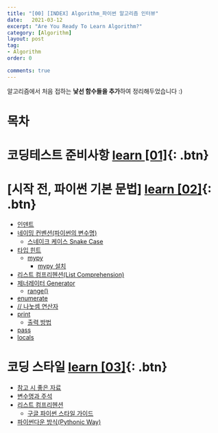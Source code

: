 ```yaml
---
title: "[00] [INDEX] Algorithm_파이썬 알고리즘 인터뷰"
date:   2021-03-12
excerpt: "Are You Ready To Learn Algorithm?"
category: [Algorithm]
layout: post
tag:
- Algorithm
order: 0

comments: true
---
```


알고리즘에서 처음 접하는 **낯선 함수들을 추가**하여 정리해두었습니다 :)




# 목차

# 코딩테스트 준비사항 [learn [01]](https://yerimoh.github.io//CT1/){: .btn}




# [시작 전, 파이썬 기본 문법]  [learn [02]](https://yerimoh.github.io//Algo2/){: .btn}
  * [인덴트](#인덴트)
  * [네이밍 컨벤션(파이썬의 변수명)](#네이밍-컨벤션(파이썬의-변수명))
    + [스네이크 케이스 Snake Case](#스네이크-케이스-snake-case)
  * [타입 힌트](#타입-힌트)
    + [mypy](#mypy)
      - [mypy 설치](#mypy-설치)
  * [리스트 컴프리헨션(List Comprehension)](#리스트-컴프리헨션(List-Comprehension))
  * [제너레이터 Generator](#제너레이터-generator)
    + [range()](#range())
  * [enumerate](#enumerate)
  * [// 나눗셈 연산자](#//-나눗셈-연산자)
  * [print](#print)
    + [출력 방법](#출력-방법)
  * [pass](#pass)
  * [locals](#locals)


# 코딩 스타일 [learn [03]](https://yerimoh.github.io//Algo3/){: .btn}

- [참고 시 좋은 자료](#참고-시-좋은-자료)
- [변수명과 주석](#변수명과-주석)
- [리스트 컴프리헨션](#리스트-컴프리헨션)
  * [구글 파이썬 스타일 가이드](#구글-파이썬-스타일-가이드)
- [파이썬다운 방식(Pythonic Way)](#파이썬다운-방식(Pythonic-Way))

